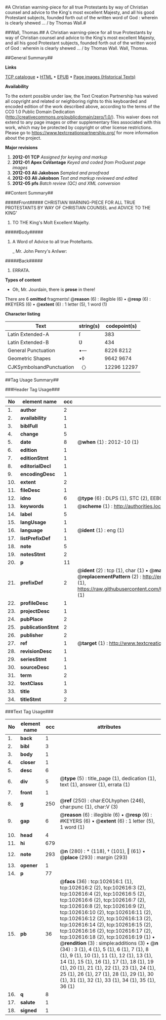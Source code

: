 #A Christian warning-piece for all true Protestants by way of Christian counsel and advice to the King's most excellent Majesty, and all his good Protestant subjects, founded forth out of the written word of God : wherein is clearly shewed ... / by Thomas Wall.#

##Wall, Thomas.##
A Christian warning-piece for all true Protestants by way of Christian counsel and advice to the King's most excellent Majesty, and all his good Protestant subjects, founded forth out of the written word of God : wherein is clearly shewed ... / by Thomas Wall.
Wall, Thomas.

##General Summary##

**Links**

[TCP catalogue](http://www.ota.ox.ac.uk/tcp/)  • 
[HTML](http://tei.it.ox.ac.uk/tcp/Texts-HTML/free/A67/A67317.html)  • 
[EPUB](http://tei.it.ox.ac.uk/tcp/Texts-EPUB/free/A67/A67317.epub) • 
[Page images (Historical Texts)](https://historicaltexts.jisc.ac.uk/eebo-14573912e)

**Availability**

To the extent possible under law, the Text Creation Partnership has waived all copyright and related or neighboring rights to this keyboarded and encoded edition of the work described above, according to the terms of the CC0 1.0 Public Domain Dedication (http://creativecommons.org/publicdomain/zero/1.0/). This waiver does not extend to any page images or other supplementary files associated with this work, which may be protected by copyright or other license restrictions. Please go to https://www.textcreationpartnership.org/ for more information about the project.

**Major revisions**

1. __2012-01__ __TCP__ *Assigned for keying and markup*
1. __2012-01__ __Apex CoVantage__ *Keyed and coded from ProQuest page images*
1. __2012-03__ __Ali Jakobson__ *Sampled and proofread*
1. __2012-03__ __Ali Jakobson__ *Text and markup reviewed and edited*
1. __2012-05__ __pfs__ *Batch review (QC) and XML conversion*

##Content Summary##

#####Front#####
CHRISTIAN WARNING-PIECE FOR ALL TRUE PROTESTANTS BY WAY OF CHRISTIAN COUNSEL and ADVICE TO THE KING'
1. TO THE King's Moſt Excellent Majeſty.

#####Body#####

1. A Word of Advice to all true Proteſtants.

    _ Mr. John Penry's Anſwer:

#####Back#####

1. ERRATA.

**Types of content**

  * Oh, Mr. Jourdain, there is **prose** in there!

There are 6 **omitted** fragments! 
 @__reason__ (6) : illegible (6)  •  @__resp__ (6) : #KEYERS (6)  •  @__extent__ (6) : 1 letter (5), 1 word (1)

**Character listing**


|Text|string(s)|codepoint(s)|
|---|---|---|
|Latin Extended-A|ſ|383|
|Latin Extended-B|Ʋ|434|
|General Punctuation|•—|8226 8212|
|Geometric Shapes|▪◊|9642 9674|
|CJKSymbolsandPunctuation|〈〉|12296 12297|

##Tag Usage Summary##

###Header Tag Usage###

|No|element name|occ|attributes|
|---|---|---|---|
|1.|__author__|2||
|2.|__availability__|1||
|3.|__biblFull__|1||
|4.|__change__|5||
|5.|__date__|8| @__when__ (1) : 2012-10 (1)|
|6.|__edition__|1||
|7.|__editionStmt__|1||
|8.|__editorialDecl__|1||
|9.|__encodingDesc__|1||
|10.|__extent__|2||
|11.|__fileDesc__|1||
|12.|__idno__|6| @__type__ (6) : DLPS (1), STC (2), EEBO-CITATION (1), OCLC (1), VID (1)|
|13.|__keywords__|1| @__scheme__ (1) : http://authorities.loc.gov/ (1)|
|14.|__label__|5||
|15.|__langUsage__|1||
|16.|__language__|1| @__ident__ (1) : eng (1)|
|17.|__listPrefixDef__|1||
|18.|__note__|5||
|19.|__notesStmt__|2||
|20.|__p__|11||
|21.|__prefixDef__|2| @__ident__ (2) : tcp (1), char (1)  •  @__matchPattern__ (2) : ([0-9\-]+):([0-9IVX]+) (1), (.+) (1)  •  @__replacementPattern__ (2) : http://eebo.chadwyck.com/downloadtiff?vid=$1&page=$2 (1), https://raw.githubusercontent.com/textcreationpartnership/Texts/master/tcpchars.xml#$1 (1)|
|22.|__profileDesc__|1||
|23.|__projectDesc__|1||
|24.|__pubPlace__|2||
|25.|__publicationStmt__|2||
|26.|__publisher__|2||
|27.|__ref__|1| @__target__ (1) : http://www.textcreationpartnership.org/docs/. (1)|
|28.|__revisionDesc__|1||
|29.|__seriesStmt__|1||
|30.|__sourceDesc__|1||
|31.|__term__|2||
|32.|__textClass__|1||
|33.|__title__|3||
|34.|__titleStmt__|2||


###Text Tag Usage###

|No|element name|occ|attributes|
|---|---|---|---|
|1.|__back__|1||
|2.|__bibl__|3||
|3.|__body__|1||
|4.|__closer__|1||
|5.|__desc__|6||
|6.|__div__|5| @__type__ (5) : title_page (1), dedication (1), text (1), answer (1), errata (1)|
|7.|__front__|1||
|8.|__g__|250| @__ref__ (250) : char:EOLhyphen (246), char:punc (1), char:V (3)|
|9.|__gap__|6| @__reason__ (6) : illegible (6)  •  @__resp__ (6) : #KEYERS (6)  •  @__extent__ (6) : 1 letter (5), 1 word (1)|
|10.|__head__|4||
|11.|__hi__|679||
|12.|__note__|293| @__n__ (280) : * (118), † (101), ‖ (61)  •  @__place__ (293) : margin (293)|
|13.|__opener__|1||
|14.|__p__|77||
|15.|__pb__|36| @__facs__ (36) : tcp:102616:1 (1), tcp:102616:2 (2), tcp:102616:3 (2), tcp:102616:4 (2), tcp:102616:5 (2), tcp:102616:6 (2), tcp:102616:7 (2), tcp:102616:8 (2), tcp:102616:9 (2), tcp:102616:10 (2), tcp:102616:11 (2), tcp:102616:12 (2), tcp:102616:13 (2), tcp:102616:14 (2), tcp:102616:15 (2), tcp:102616:16 (2), tcp:102616:17 (2), tcp:102616:18 (2), tcp:102616:19 (1)  •  @__rendition__ (3) : simple:additions (3)  •  @__n__ (34) : 3 (1), 4 (1), 5 (1), 6 (1), 7 (1), 8 (1), 9 (1), 10 (1), 11 (1), 12 (1), 13 (1), 14 (1), 15 (1), 16 (1), 17 (1), 18 (1), 19 (1), 20 (1), 21 (1), 22 (1), 23 (1), 24 (1), 25 (1), 26 (1), 27 (1), 28 (1), 29 (1), 30 (1), 31 (1), 32 (1), 33 (1), 34 (1), 35 (1), 36 (1)|
|16.|__q__|8||
|17.|__salute__|1||
|18.|__signed__|1||
